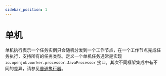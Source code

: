 ```yaml
---
sidebar_position: 1
---
```


# 单机

单机执行表示一个任务实例只会随机分发到一个工作节点，在一个工作节点完成任务执行，支持所有的任务类型。定义一个单机任务通常是实现 `io.openjob.worker.processor.JavaProcessor`
接口，其次不同框架集成中有不同的差异，请参见[普通执行器](/docs/developer-guide/processor-type/ordinary)。



